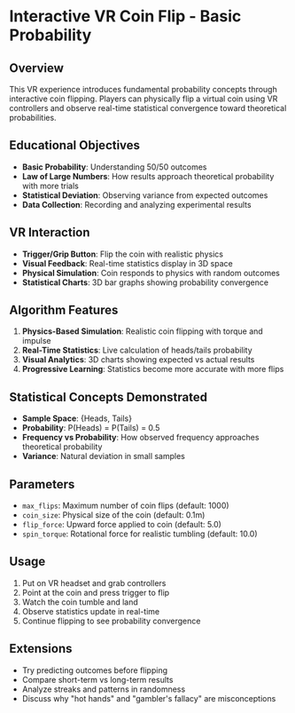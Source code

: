 # Interactive VR Coin Flip - Basic Probability

## Overview
This VR experience introduces fundamental probability concepts through interactive coin flipping. Players can physically flip a virtual coin using VR controllers and observe real-time statistical convergence toward theoretical probabilities.

## Educational Objectives
- **Basic Probability**: Understanding 50/50 outcomes
- **Law of Large Numbers**: How results approach theoretical probability with more trials
- **Statistical Deviation**: Observing variance from expected outcomes
- **Data Collection**: Recording and analyzing experimental results

## VR Interaction
- **Trigger/Grip Button**: Flip the coin with realistic physics
- **Visual Feedback**: Real-time statistics display in 3D space
- **Physical Simulation**: Coin responds to physics with random outcomes
- **Statistical Charts**: 3D bar graphs showing probability convergence

## Algorithm Features
1. **Physics-Based Simulation**: Realistic coin flipping with torque and impulse
2. **Real-Time Statistics**: Live calculation of heads/tails probability
3. **Visual Analytics**: 3D charts showing expected vs actual results
4. **Progressive Learning**: Statistics become more accurate with more flips

## Statistical Concepts Demonstrated
- **Sample Space**: {Heads, Tails}
- **Probability**: P(Heads) = P(Tails) = 0.5
- **Frequency vs Probability**: How observed frequency approaches theoretical probability
- **Variance**: Natural deviation in small samples

## Parameters
- `max_flips`: Maximum number of coin flips (default: 1000)
- `coin_size`: Physical size of the coin (default: 0.1m)
- `flip_force`: Upward force applied to coin (default: 5.0)
- `spin_torque`: Rotational force for realistic tumbling (default: 10.0)

## Usage
1. Put on VR headset and grab controllers
2. Point at the coin and press trigger to flip
3. Watch the coin tumble and land
4. Observe statistics update in real-time
5. Continue flipping to see probability convergence

## Extensions
- Try predicting outcomes before flipping
- Compare short-term vs long-term results
- Analyze streaks and patterns in randomness
- Discuss why "hot hands" and "gambler's fallacy" are misconceptions